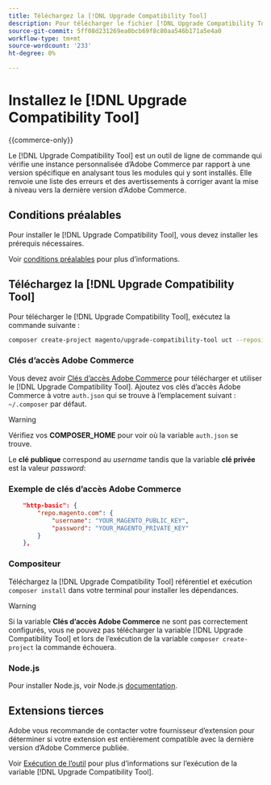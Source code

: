 ```yaml
---
title: Téléchargez la [!DNL Upgrade Compatibility Tool]
description: Pour télécharger le fichier [!DNL Upgrade Compatibility Tool] pour votre projet Adobe Commerce.
source-git-commit: 5ff08d231269ea0bcb69f8c80aa546b171a5e4a0
workflow-type: tm+mt
source-wordcount: '233'
ht-degree: 0%

---
```



# Installez le [!DNL Upgrade Compatibility Tool]

{{commerce-only}}

Le [!DNL Upgrade Compatibility Tool] est un outil de ligne de commande qui vérifie une instance personnalisée d’Adobe Commerce par rapport à une version spécifique en analysant tous les modules qui y sont installés. Elle renvoie une liste des erreurs et des avertissements à corriger avant la mise à niveau vers la dernière version d’Adobe Commerce.

## Conditions préalables

Pour installer le [!DNL Upgrade Compatibility Tool], vous devez installer les prérequis nécessaires.

Voir [conditions préalables](../upgrade-compatibility-tool/prerequisites.md) pour plus d’informations.

## Téléchargez la [!DNL Upgrade Compatibility Tool]

Pour télécharger le [!DNL Upgrade Compatibility Tool], exécutez la commande suivante :

```bash
composer create-project magento/upgrade-compatibility-tool uct --repository https://repo.magento.com
```

### Clés d’accès Adobe Commerce

Vous devez avoir [Clés d’accès Adobe Commerce](https://devdocs.magento.com/marketplace/sellers/profile-information.html#access-keys) pour télécharger et utiliser le [!DNL Upgrade Compatibility Tool]. Ajoutez vos clés d’accès Adobe Commerce à votre `auth.json` qui se trouve à l’emplacement suivant : `~/.composer` par défaut.

>[!WARNING]
>
>Vérifiez vos **COMPOSER_HOME** pour voir où la variable `auth.json` se trouve.

Le **clé publique** correspond au _username_ tandis que la variable **clé privée** est la valeur _password_:

### Exemple de clés d’accès Adobe Commerce

```json
    "http-basic": {
        "repo.magento.com": {
            "username": "YOUR_MAGENTO_PUBLIC_KEY",
            "password": "YOUR_MAGENTO_PRIVATE_KEY"
        }
    },
```

### Compositeur

Téléchargez la [!DNL Upgrade Compatibility Tool] référentiel et exécution `composer install` dans votre terminal pour installer les dépendances.

>[!WARNING]
>
>Si la variable **Clés d’accès Adobe Commerce** ne sont pas correctement configurés, vous ne pouvez pas télécharger la variable [!DNL Upgrade Compatibility Tool] et lors de l’exécution de la variable `composer create-project` la commande échouera.

### Node.js

Pour installer Node.js, voir Node.js [documentation](https://nodejs.dev/learn/how-to-install-nodejs).

## Extensions tierces

Adobe vous recommande de contacter votre fournisseur d’extension pour déterminer si votre extension est entièrement compatible avec la dernière version d’Adobe Commerce publiée.

Voir [Exécution de l’outil](../upgrade-compatibility-tool/run.md) pour plus d’informations sur l’exécution de la variable [!DNL Upgrade Compatibility Tool].
